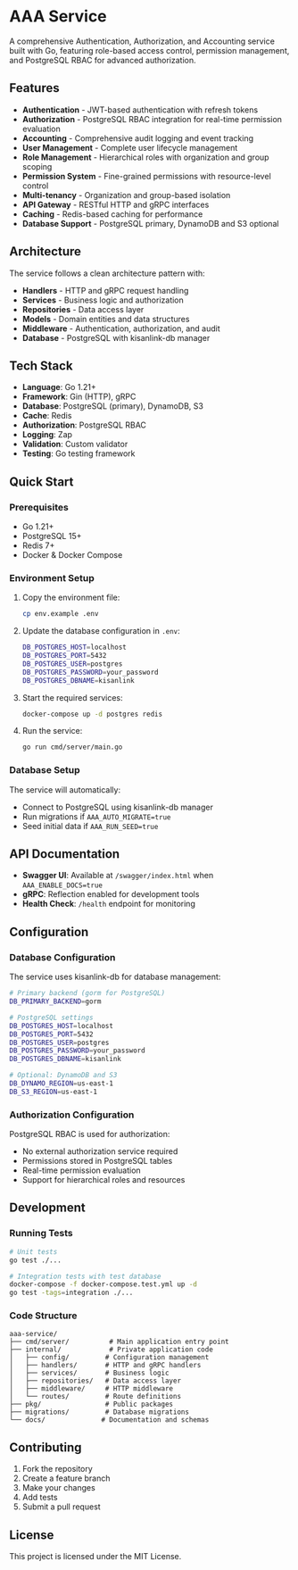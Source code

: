 # AAA Service

A comprehensive Authentication, Authorization, and Accounting service built with Go, featuring role-based access control, permission management, and PostgreSQL RBAC for advanced authorization.

## Features

- **Authentication** - JWT-based authentication with refresh tokens
- **Authorization** - PostgreSQL RBAC integration for real-time permission evaluation
- **Accounting** - Comprehensive audit logging and event tracking
- **User Management** - Complete user lifecycle management
- **Role Management** - Hierarchical roles with organization and group scoping
- **Permission System** - Fine-grained permissions with resource-level control
- **Multi-tenancy** - Organization and group-based isolation
- **API Gateway** - RESTful HTTP and gRPC interfaces
- **Caching** - Redis-based caching for performance
- **Database Support** - PostgreSQL primary, DynamoDB and S3 optional

## Architecture

The service follows a clean architecture pattern with:

- **Handlers** - HTTP and gRPC request handling
- **Services** - Business logic and authorization
- **Repositories** - Data access layer
- **Models** - Domain entities and data structures
- **Middleware** - Authentication, authorization, and audit
- **Database** - PostgreSQL with kisanlink-db manager

## Tech Stack

- **Language**: Go 1.21+
- **Framework**: Gin (HTTP), gRPC
- **Database**: PostgreSQL (primary), DynamoDB, S3
- **Cache**: Redis
- **Authorization**: PostgreSQL RBAC
- **Logging**: Zap
- **Validation**: Custom validator
- **Testing**: Go testing framework

## Quick Start

### Prerequisites

- Go 1.21+
- PostgreSQL 15+
- Redis 7+
- Docker & Docker Compose

### Environment Setup

1. Copy the environment file:
   ```bash
   cp env.example .env
   ```

2. Update the database configuration in `.env`:
   ```bash
   DB_POSTGRES_HOST=localhost
   DB_POSTGRES_PORT=5432
   DB_POSTGRES_USER=postgres
   DB_POSTGRES_PASSWORD=your_password
   DB_POSTGRES_DBNAME=kisanlink
   ```

3. Start the required services:
   ```bash
   docker-compose up -d postgres redis
   ```

4. Run the service:
   ```bash
   go run cmd/server/main.go
   ```

### Database Setup

The service will automatically:
- Connect to PostgreSQL using kisanlink-db manager
- Run migrations if `AAA_AUTO_MIGRATE=true`
- Seed initial data if `AAA_RUN_SEED=true`

## API Documentation

- **Swagger UI**: Available at `/swagger/index.html` when `AAA_ENABLE_DOCS=true`
- **gRPC**: Reflection enabled for development tools
- **Health Check**: `/health` endpoint for monitoring

## Configuration

### Database Configuration

The service uses kisanlink-db for database management:

```bash
# Primary backend (gorm for PostgreSQL)
DB_PRIMARY_BACKEND=gorm

# PostgreSQL settings
DB_POSTGRES_HOST=localhost
DB_POSTGRES_PORT=5432
DB_POSTGRES_USER=postgres
DB_POSTGRES_PASSWORD=your_password
DB_POSTGRES_DBNAME=kisanlink

# Optional: DynamoDB and S3
DB_DYNAMO_REGION=us-east-1
DB_S3_REGION=us-east-1
```

### Authorization Configuration

PostgreSQL RBAC is used for authorization:
- No external authorization service required
- Permissions stored in PostgreSQL tables
- Real-time permission evaluation
- Support for hierarchical roles and resources

## Development

### Running Tests

```bash
# Unit tests
go test ./...

# Integration tests with test database
docker-compose -f docker-compose.test.yml up -d
go test -tags=integration ./...
```

### Code Structure

```
aaa-service/
├── cmd/server/          # Main application entry point
├── internal/            # Private application code
│   ├── config/         # Configuration management
│   ├── handlers/       # HTTP and gRPC handlers
│   ├── services/       # Business logic
│   ├── repositories/   # Data access layer
│   ├── middleware/     # HTTP middleware
│   └── routes/         # Route definitions
├── pkg/                # Public packages
├── migrations/         # Database migrations
└── docs/              # Documentation and schemas
```

## Contributing

1. Fork the repository
2. Create a feature branch
3. Make your changes
4. Add tests
5. Submit a pull request

## License

This project is licensed under the MIT License.
